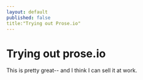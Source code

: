 ```yaml
---
layout: default
published: false
title:"Trying out Prose.io"
---
```


# Trying out prose.io

This is pretty great-- and I think I can sell it at work.